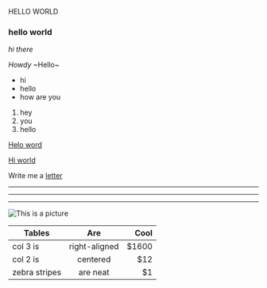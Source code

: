 HELLO WORLD 
### hello world
*hi there*

_Howdy_
~Hello~
* hi
* hello
* how are you
1. hey
2. you
3. hello

[Helo word](https://www.google.com)

[Hi world](https://www.google.com "Google's Homepage")

Write me a [letter](mailto:ddflorovsky@yandex.ru)
****
****
____

![This is a picture](https://iris.ai/wp-content/uploads/2016/01/maxresdefault.jpg "hello world")

| Tables        | Are           | Cool  |
| ------------- |:-------------:| -----:|
| col 3 is      | right-aligned | $1600 |
| col 2 is      | centered      |   $12 |
| zebra stripes | are neat      |    $1 |
